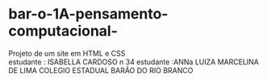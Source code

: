 # bar-o-1A-pensamento-computacional-
Projeto de um site em  HTML e CSS            
estudante : ISABELLA CARDOSO n 34
estudante :ANNa LUIZA MARCELINA DE LIMA 
COLEGIO ESTADUAL BARÃO DO RIO BRANCO 
